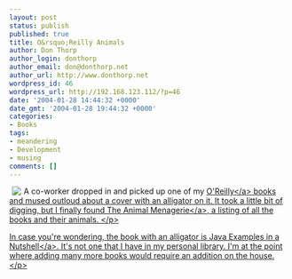 ```yaml
---
layout: post
status: publish
published: true
title: O&rsquo;Reilly Animals
author: Don Thorp
author_login: donthorp
author_email: don@donthorp.net
author_url: http://www.donthorp.net
wordpress_id: 46
wordpress_url: http://192.168.123.112/?p=46
date: '2004-01-28 14:44:32 +0000'
date_gmt: '2004-01-28 19:44:32 +0000'
categories:
- Books
tags:
- meandering
- Development
- musing
comments: []
---
```

<p><img hspace="5" src="http:&#47;&#47;www.oreilly.com&#47;catalog&#47;covers&#47;jenut3.s.gif" align="left"> A co-worker dropped in and picked up one of my <a href="http:&#47;&#47;www.oreilly.com" target="_blank">O'Reilly<&#47;a> books and mused outloud about a cover with an alligator on it. It took a little bit of digging, but I finally found <a href="http:&#47;&#47;www.oreilly.com&#47;animals.html" target="_blank">The Animal Menagerie<&#47;a>, a listing of all the books and their animals. <&#47;p>
<p>In case you're wondering, the book with an alligator is <a href="http:&#47;&#47;www.oreilly.com&#47;catalog&#47;jenut3&#47;index.html" target="_blank">Java Examples in a Nutshell<&#47;a>. It's not one that I have in my personal library. I'm at the point where adding many more books would require an addition on the house. <&#47;p></p>
